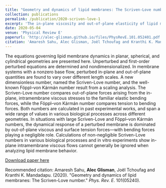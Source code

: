```yaml
---
title: "Geometry and dynamics of lipid membranes: The Scriven-Love number"
collection: publications
permalink: /publication/2020-scriven-love-1
excerpt: 'The in-plane viscosity and out-of-plane elasticity of lipid membranes leads to a new dimensionless number found to be critical to relaxation dynamics'
date: 2020-05-04
venue: 'Physical Review E'
paperurl: 'http://alec-glisman.github.io/files/PhysRevE.101.052401.pdf'
citation: 'Amaresh Sahu, Alec Glisman, Joël Tchoufag and Kranthi K. Mandadapu. (2020). &quot;Geometry and dynamics of lipid membranes: The Scriven-Love number.&quot; <i>Phys. Rev. E</i>. 101(05240).'
---
```


The equations governing lipid membrane dynamics in planar, spherical, and cylindrical geometries are presented here. Unperturbed and first-order perturbed equations are determined and nondimensionalized. In membrane systems with a nonzero base flow, perturbed in-plane and out-of-plane quantities are found to vary over different length scales. A new dimensionless number, named the Scriven-Love number, and the well-known Föppl–von Kármán number result from a scaling analysis. The Scriven-Love number compares out-of-plane forces arising from the in-plane, intramembrane viscous stresses to the familiar elastic bending forces, while the Föppl–von Kármán number compares tension to bending forces. Both numbers are calculated in past experimental works, and span a wide range of values in various biological processes across different geometries. In situations with large Scriven-Love and Föppl–von Kármán numbers, the dynamical response of a perturbed membrane is dominated by out-of-plane viscous and surface tension forces—with bending forces playing a negligible role. Calculations of non-negligible Scriven-Love numbers in various biological processes and in vitro experiments show in-plane intramembrane viscous flows cannot generally be ignored when analyzing lipid membrane behavior.

[Download paper here](http://alec-glisman.github.io/files/PhysRevE.101.052401.pdf)

Recommended citation: Amaresh Sahu, <b>Alec Glisman</b>, Joël Tchoufag and Kranthi K. Mandadapu. (2020). "Geometry and dynamics of lipid membranes: The Scriven-Love number." <i>Phys. Rev. E</i>. 101(05240).

